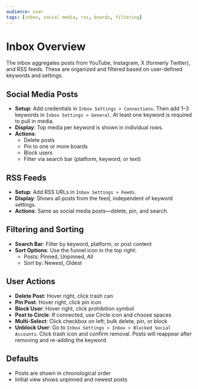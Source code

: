 ```yaml
---
audience: user
tags: [inbox, social media, rss, boards, filtering]
---
```


# Inbox Overview

The inbox aggregates posts from YouTube, Instagram, X (formerly Twitter), and RSS feeds. These are organized and filtered based on user-defined keywords and settings.

## Social Media Posts

- **Setup**: Add credentials in `Inbox Settings > Connections`. Then add 1–3 keywords in `Inbox Settings > General`. At least one keyword is required to pull in media.
- **Display**: Top media per keyword is shown in individual rows.
- **Actions**:
  - Delete posts
  - Pin to one or more boards
  - Block users
  - Filter via search bar (platform, keyword, or text)

## RSS Feeds

- **Setup**: Add RSS URLs in `Inbox Settings > Feeds`.
- **Display**: Shows all posts from the feed, independent of keyword settings.
- **Actions**: Same as social media posts—delete, pin, and search.

## Filtering and Sorting

- **Search Bar**: Filter by keyword, platform, or post content
- **Sort Options**: Use the funnel icon in the top right:
  - Posts: Pinned, Unpinned, All
  - Sort by: Newest, Oldest

## User Actions

- **Delete Post**: Hover right, click trash can
- **Pin Post**: Hover right, click pin icon
- **Block User**: Hover right, click prohibition symbol
- **Post to Circle**: If connected, use Circle icon and choose spaces
- **Multi-Select**: Click checkbox on left; bulk delete, pin, or block
- **Unblock User**: Go to `Inbox Settings > Inbox > Blocked Social Accounts`. Click trash icon and confirm removal. Posts will reappear after removing and re-adding the keyword.

## Defaults

- Posts are shown in chronological order
- Initial view shows unpinned and newest posts
